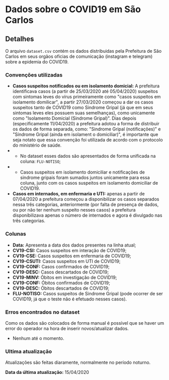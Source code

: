 # Dados sobre o COVID19 em São Carlos

## Detalhes
O arquivo `dataset.csv` contém os dados distribuidas pela Prefeitura de São Carlos em seus orgãos oficias de comunicação (instagram e telegram) sobre a epidemia do COVID19.

### Convenções utilizadas
- **Casos suspeitos notificados ou em isolamento domicial:** A prefeitura identificava casos (a partir de 25/03/2020 até 05/04/2020) suspeitos com sintomas leves do vírus primeiramente como "casos suspeitos em isolamento domilicar", a partir 27/03/2020 começou a dar os casos suspeitos tanto de COVID19 como Sindrome Gripal (já que em seus sintomas leves eles possuem suas semelhanças), como unicamente como "Isolamento Domicial (Sindrome Gripal)". Dias depois (especificamente 11/04/2020) a prefeitura adotou a forma de distribuir os dados de forma separada, como: "Sindrome Gripal (notificações)" e "Síndrome Gripal (ainda em isolament
o domiciliar)", é importante que seja notato que essa convenção foi utilizada de acordo com o protocolo do ministério de saúde.
- - No dataset esses dados são apresentados de forma unificada na coluna: `FLU-NOTISO`;
- - Casos suspeitos em isolamento domiciliar e notificações de sindrome gripais foram sumados juntos unicamente para essa coluna, junto com os casos suspeitos em isolamento domiciliar de COVID19.
- **Casos em internados, em enfermaria e UTI:** apenas a partir de 07/04/2020 a prefeitura começou a disponibilizar os casos separados nessa três categorias, anteriormente (por falta de presença de dados, ou por não ter nenhum suspeito nesses casos) a prefeitura disponibilizava apenas o número de internados e agora é divulgado nas três categorias.

### Colunas
- **Data:** Apresenta a data dos dados presentes na linha atual;
- **CV19-CSI:** Casos suspeitos em interação de COVID19;
- **CV19-CSE:** Casos suspeitos em enfermaria de COVID19;
- **CV19-CSUTI:** Casos suspeitos em UTI de COVID19;
- **CV19-CONF:** Casos confirmados de COVID19;
- **CV19-DESC:** Casos descartados de COVID19;
- **CV19-MINV:** Óbitos em investigação de COVID19;
- **CV19-CONF:** Óbitos confirmados de COVID19;
- **CV19-DESC:** Óbitos descartados de COVID19;
- **FLU-NOTISO:** Casos suspeitos de Sindrome Gripal (pode ocorrer de ser COVID19, já que o teste não é efetuado nesses casos).

### Erros encontrados no dataset
Como os dados são colocados de forma manual é possível que se haver um error do operador na hora de inserir novos/atualizar dados.
- Nenhum até o momento.

### Ultima atualização
Atualizações são feitas diaramente, normalmente no período noturno.

**Data da última atualização:** 15/04/2020
